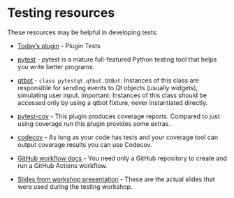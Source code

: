# Testing resources

These resources may be helpful in developing tests:

- [Today’s plugin](https://github.com/DragaDoncila/plugin-tests) - Plugin Tests

- [pytest](https://docs.pytest.org/en/6.2.x/) - pytest is a mature full-featured Python testing tool that helps you write better programs.

- [qtbot](https://pytest-qt.readthedocs.io/en/latest/reference.html#module-pytestqt.qtbot) - `class pytestqt.qtbot.QtBot`: Instances of this class are responsible for sending events to Qt objects (usually widgets), simulating user input.
  Important: Instances of this class should be accessed only by using a qtbot fixture, never instantiated directly.

- [pytest-cov](https://pytest-cov.readthedocs.io/en/latest/) - This plugin produces coverage reports. Compared to just using coverage run this plugin provides some extras.

- [codecov](https://about.codecov.io/) - As long as your code has tests and your coverage tool can output coverage results you can use Codecov.

- [GitHub workflow docs](https://docs.github.com/en/actions/quickstart) - You need only a GitHub repository to create and run a GitHub Actions workflow.

- [Slides from workshop presentation](https://docs.google.com/presentation/d/1RFja0o6cZ8lAalAve8heuJ-Lrb4nOSUnfdpOSEhqqNo/) - These are the actual slides that were used during the testing workshop.
